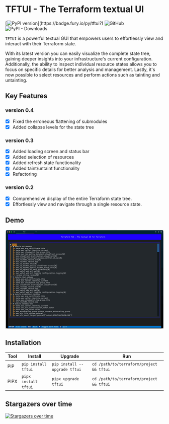 # TFTUI - The Terraform textual UI

[![PyPI version](https://badge.fury.io/py/tftui.svg?)](https://badge.fury.io/py/tftui?)
![GitHub](https://img.shields.io/github/license/idoavrah/terraform-tui?)
![PyPI - Downloads](https://img.shields.io/pypi/dm/tftui?)

`TFTUI` is a powerful textual GUI that empowers users to effortlessly view and interact with their Terraform state.

With its latest version you can easily visualize the complete state tree, gaining deeper insights into your infrastructure's current configuration. Additionally, the ability to inspect individual resource states allows you to focus on specific details for better analysis and management. Lastly, it's now possible to select resources and perform actions such as tainting and untainting.

## Key Features

### version 0.4
- [x] Fixed the erroneous flattening of submodules
- [x] Added collapse levels for the state tree

### version 0.3
- [x] Added loading screen and status bar
- [x] Added selection of resources
- [x] Added refresh state functionality
- [x] Added taint/untaint functionality
- [x] Refactoring

### version 0.2
- [x] Comprehensive display of the entire Terraform state tree.
- [x] Effortlessly view and navigate through a single resource state.

## Demo

![](https://github.com/idoavrah/terraform-tui/raw/main/demo/demo.gif "demo")

## Installation

| Tool            | Install             | Upgrade                       | Run                                      |
|-----------------| ------------------- | ----------------------------- | ---------------------------------------- |
| PIP             | `pip install tftui` | `pip install --upgrade tftui` | `cd /path/to/terraform/project && tftui` |
| PIPX            | `pipx install tftui`| `pipx upgrade tftui`          | `cd /path/to/terraform/project && tftui` |

## Stargazers over time
[![Stargazers over time](https://starchart.cc/idoavrah/terraform-tui.svg)](https://starchart.cc/idoavrah/terraform-tui)
